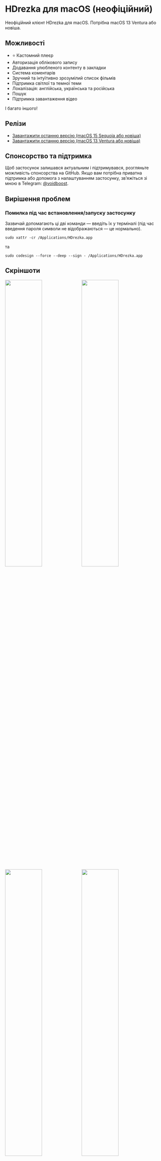 <h1>HDrezka для macOS (неофіційний)</h1>
<p>Неофіційний клієнт HDrezka для macOS. Потрібна macOS 13 Ventura або новіша.</p>
<h2>Можливості</h2>
<ul>
    <li>⭐️ Кастомний плеєр</li>
    <li>Авторизація облікового запису</li>
    <li>Додавання улюбленого контенту в закладки</li>
    <li>Система коментарів</li>
    <li>Зручний та інтуїтивно зрозумілий список фільмів</li>
    <li>Підтримка світлої та темної теми</li>
    <li>Локалізація: англійська, українська та російська</li>
    <li>Пошук</li>
    <li>Підтримка завантаження відео</li>
</ul>
<p>І багато іншого!</p>
<h2>Релізи</h2>
<ul>
    <li><a href="https://voidboost.github.io/hdrezka-releases/HDrezka 1.0.21.dmg">Завантажити останню версію (macOS 15 Sequoia або новіша)</a></li>
    <li><a href="https://voidboost.github.io/hdrezka-releases/HDrezka 1.0.10.dmg">Завантажити останню версію (macOS 13 Ventura або новіша)</a></li>
</ul>
<h2>Спонсорство та підтримка</h2>
<p>
    Щоб застосунок залишався актуальним і підтримувався, розгляньте можливість спонсорства на GitHub. Якщо вам потрібна приватна підтримка або допомога з налаштуванням застосунку, зв’яжіться зі мною в Telegram:  
    <a href="https://t.me/voidboost">@voidboost</a>.
</p>
<h2>Вирішення проблем</h2>
<h3>Помилка під час встановлення/запуску застосунку</h3>
<p>Зазвичай допомагають ці дві команди — введіть їх у терміналі (під час введення пароля символи не відображаються — це нормально).</p>
<pre><code>sudo xattr -cr /Applications/HDrezka.app</code></pre>
<p>та</p>
<pre><code>sudo codesign --force --deep --sign - /Applications/HDrezka.app</code></pre>
<h2>Скріншоти</h2>
<p>
    <img width="49%" src="https://github.com/user-attachments/assets/717fce79-2084-4fed-ac8c-64ae601cd581" />
    <img width="49%" src="https://github.com/user-attachments/assets/cd186b48-db12-430a-8ed7-241f3125f16b" />
</p>
<p>
    <img width="49%" src="https://github.com/user-attachments/assets/287c84fb-d9e2-4def-8799-0d853d81c866" />
    <img width="49%" src="https://github.com/user-attachments/assets/b8d6794c-95c7-41ff-adc6-d2ce2810dd71" />
</p>
<p>
    <img width="49%" src="https://github.com/user-attachments/assets/5c81b065-c7cd-4f3c-b4bd-8aeade5fb9ed" />
    <img width="49%" src="https://github.com/user-attachments/assets/233e6cf2-8309-42af-b2f5-7f1af84d7d11" />
</p>
<p>
    <img width="49%" src="https://github.com/user-attachments/assets/1d414ad3-9a24-4f40-ba74-d5648c75640b" />
    <img width="49%" src="https://github.com/user-attachments/assets/53c79acb-e224-4209-bc6f-e4872b44516c" />
</p>
<p>
    <img width="49%" src="https://github.com/user-attachments/assets/8a6eb493-8f44-4e9c-b81a-16736b4e6a58" />
    <img width="49%" src="https://github.com/user-attachments/assets/68a189a0-bb3b-4fe0-812f-2dd81dee9664" />
</p>
<p>
    <img width="49%" src="https://github.com/user-attachments/assets/6ac5bd9c-7818-46ec-a0ef-cd0cd2403aef" />
    <img width="49%" src="https://github.com/user-attachments/assets/d5dad8ff-5131-4d28-820c-109d6a8d7c13" />
</p>
<p>
    <img width="49%" src="https://github.com/user-attachments/assets/987b4b94-5c96-4db4-86e4-41138ae5e65f" />
    <img width="49%" src="https://github.com/user-attachments/assets/cda7d6f4-11aa-45b1-84d0-006611f319eb" />
</p>
<p>
    <img width="49%" src="https://github.com/user-attachments/assets/516e4c93-06fc-4f1a-ad3e-d72c24057673" />
    <img width="49%" src="https://github.com/user-attachments/assets/35a7cee0-0de7-4d5c-91e2-f4e4c4d00fb9" />
</p>
<p>
    <img width="49%" src="https://github.com/user-attachments/assets/411b8655-c237-43c0-ae2c-3ee5ebf8cfb0" />
    <img width="49%" src="https://github.com/user-attachments/assets/5d64a920-96c4-469f-ac65-9ae68f8aa821" />
</p>
<p>
    <img width="49%" src="https://github.com/user-attachments/assets/56004c24-4dd1-49ae-bd3b-7700e0dc5534" />
    <img width="49%" src="https://github.com/user-attachments/assets/ca1d185e-d90f-4607-8c5b-28c583bce7a8" />
</p>
<p>
    <img width="49%" src="https://github.com/user-attachments/assets/9e4f98ae-e44b-4fe8-9218-87dad0a52c81" />
    <img width="49%" src="https://github.com/user-attachments/assets/45590091-f8e8-4bd6-9682-e24cc9b898c4" />
</p>
<p>
    <img width="49%" src="https://github.com/user-attachments/assets/5df3dd8e-24c9-4ff4-9a37-39b4cfb1fa5a" />
</p>
<h2>Ліцензія</h2>
<a href="./LICENSE">MIT</a>
